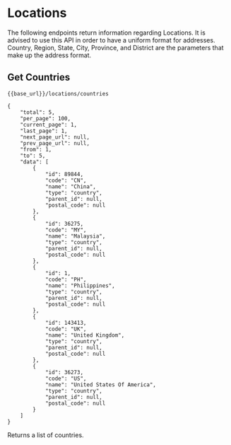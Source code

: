 # Locations

The following endpoints return information regarding Locations. 
It is advised to use this API in order to have a uniform format for addresses.
Country, Region, State, City, Province, and District are the parameters that make up the address format.

## Get Countries

<div class="center-column"></div>

```
{{base_url}}/locations/countries
```

```
{
    "total": 5,
    "per_page": 100,
    "current_page": 1,
    "last_page": 1,
    "next_page_url": null,
    "prev_page_url": null,
    "from": 1,
    "to": 5,
    "data": [
        {
            "id": 89844,
            "code": "CN",
            "name": "China",
            "type": "country",
            "parent_id": null,
            "postal_code": null
        },
        {
            "id": 36275,
            "code": "MY",
            "name": "Malaysia",
            "type": "country",
            "parent_id": null,
            "postal_code": null
        },
        {
            "id": 1,
            "code": "PH",
            "name": "Philippines",
            "type": "country",
            "parent_id": null,
            "postal_code": null
        },
        {
            "id": 143413,
            "code": "UK",
            "name": "United Kingdom",
            "type": "country",
            "parent_id": null,
            "postal_code": null
        },
        {
            "id": 36273,
            "code": "US",
            "name": "United States Of America",
            "type": "country",
            "parent_id": null,
            "postal_code": null
        }
    ]
}
```

Returns a list of countries.

